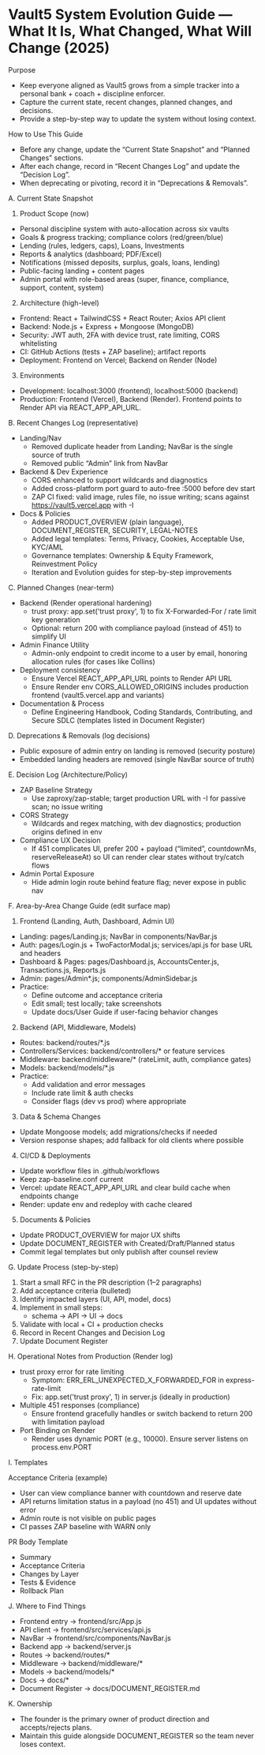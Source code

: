 # Vault5 System Evolution Guide — What It Is, What Changed, What Will Change (2025)

Purpose
- Keep everyone aligned as Vault5 grows from a simple tracker into a personal bank + coach + discipline enforcer.
- Capture the current state, recent changes, planned changes, and decisions.
- Provide a step-by-step way to update the system without losing context.

How to Use This Guide
- Before any change, update the “Current State Snapshot” and “Planned Changes” sections.
- After each change, record in “Recent Changes Log” and update the “Decision Log”.
- When deprecating or pivoting, record it in “Deprecations & Removals”.

A. Current State Snapshot

1) Product Scope (now)
- Personal discipline system with auto-allocation across six vaults
- Goals & progress tracking; compliance colors (red/green/blue)
- Lending (rules, ledgers, caps), Loans, Investments
- Reports & analytics (dashboard; PDF/Excel)
- Notifications (missed deposits, surplus, goals, loans, lending)
- Public-facing landing + content pages
- Admin portal with role-based areas (super, finance, compliance, support, content, system)

2) Architecture (high-level)
- Frontend: React + TailwindCSS + React Router; Axios API client
- Backend: Node.js + Express + Mongoose (MongoDB)
- Security: JWT auth, 2FA with device trust, rate limiting, CORS whitelisting
- CI: GitHub Actions (tests + ZAP baseline); artifact reports
- Deployment: Frontend on Vercel; Backend on Render (Node)

3) Environments
- Development: localhost:3000 (frontend), localhost:5000 (backend)
- Production: Frontend (Vercel), Backend (Render). Frontend points to Render API via REACT_APP_API_URL.

B. Recent Changes Log (representative)
- Landing/Nav
  - Removed duplicate header from Landing; NavBar is the single source of truth
  - Removed public “Admin” link from NavBar
- Backend & Dev Experience
  - CORS enhanced to support wildcards and diagnostics
  - Added cross-platform port guard to auto-free :5000 before dev start
  - ZAP CI fixed: valid image, rules file, no issue writing; scans against https://vault5.vercel.app with -I
- Docs & Policies
  - Added PRODUCT_OVERVIEW (plain language), DOCUMENT_REGISTER, SECURITY, LEGAL-NOTES
  - Added legal templates: Terms, Privacy, Cookies, Acceptable Use, KYC/AML
  - Governance templates: Ownership & Equity Framework, Reinvestment Policy
  - Iteration and Evolution guides for step-by-step improvements

C. Planned Changes (near-term)
- Backend (Render operational hardening)
  - trust proxy: app.set('trust proxy', 1) to fix X-Forwarded-For / rate limit key generation
  - Optional: return 200 with compliance payload (instead of 451) to simplify UI
- Admin Finance Utility
  - Admin-only endpoint to credit income to a user by email, honoring allocation rules (for cases like Collins)
- Deployment consistency
  - Ensure Vercel REACT_APP_API_URL points to Render API URL
  - Ensure Render env CORS_ALLOWED_ORIGINS includes production frontend (vault5.vercel.app and variants)
- Documentation & Process
  - Define Engineering Handbook, Coding Standards, Contributing, and Secure SDLC (templates listed in Document Register)

D. Deprecations & Removals (log decisions)
- Public exposure of admin entry on landing is removed (security posture)
- Embedded landing headers are removed (single NavBar source of truth)

E. Decision Log (Architecture/Policy)
- ZAP Baseline Strategy
  - Use zaproxy/zap-stable; target production URL with -I for passive scan; no issue writing
- CORS Strategy
  - Wildcards and regex matching, with dev diagnostics; production origins defined in env
- Compliance UX Decision
  - If 451 complicates UI, prefer 200 + payload (“limited”, countdownMs, reserveReleaseAt) so UI can render clear states without try/catch flows
- Admin Portal Exposure
  - Hide admin login route behind feature flag; never expose in public nav

F. Area-by-Area Change Guide (edit surface map)

1) Frontend (Landing, Auth, Dashboard, Admin UI)
- Landing: pages/Landing.js; NavBar in components/NavBar.js
- Auth: pages/Login.js + TwoFactorModal.js; services/api.js for base URL and headers
- Dashboard & Pages: pages/Dashboard.js, AccountsCenter.js, Transactions.js, Reports.js
- Admin: pages/Admin*.js; components/AdminSidebar.js
- Practice:
  - Define outcome and acceptance criteria
  - Edit small; test locally; take screenshots
  - Update docs/User Guide if user-facing behavior changes

2) Backend (API, Middleware, Models)
- Routes: backend/routes/*.js
- Controllers/Services: backend/controllers/* or feature services
- Middleware: backend/middleware/* (rateLimit, auth, compliance gates)
- Models: backend/models/*.js
- Practice:
  - Add validation and error messages
  - Include rate limit & auth checks
  - Consider flags (dev vs prod) where appropriate

3) Data & Schema Changes
- Update Mongoose models; add migrations/checks if needed
- Version response shapes; add fallback for old clients where possible

4) CI/CD & Deployments
- Update workflow files in .github/workflows
- Keep zap-baseline.conf current
- Vercel: update REACT_APP_API_URL and clear build cache when endpoints change
- Render: update env and redeploy with cache cleared

5) Documents & Policies
- Update PRODUCT_OVERVIEW for major UX shifts
- Update DOCUMENT_REGISTER with Created/Draft/Planned status
- Commit legal templates but only publish after counsel review

G. Update Process (step-by-step)
1) Start a small RFC in the PR description (1–2 paragraphs)
2) Add acceptance criteria (bulleted)
3) Identify impacted layers (UI, API, model, docs)
4) Implement in small steps:
   - schema → API → UI → docs
5) Validate with local + CI + production checks
6) Record in Recent Changes and Decision Log
7) Update Document Register

H. Operational Notes from Production (Render log)
- trust proxy error for rate limiting
  - Symptom: ERR_ERL_UNEXPECTED_X_FORWARDED_FOR in express-rate-limit
  - Fix: app.set('trust proxy', 1) in server.js (ideally in production)
- Multiple 451 responses (compliance)
  - Ensure frontend gracefully handles or switch backend to return 200 with limitation payload
- Port Binding on Render
  - Render uses dynamic PORT (e.g., 10000). Ensure server listens on process.env.PORT

I. Templates

Acceptance Criteria (example)
- User can view compliance banner with countdown and reserve date
- API returns limitation status in a payload (no 451) and UI updates without error
- Admin route is not visible on public pages
- CI passes ZAP baseline with WARN only

PR Body Template
- Summary
- Acceptance Criteria
- Changes by Layer
- Tests & Evidence
- Rollback Plan

J. Where to Find Things
- Frontend entry → frontend/src/App.js
- API client → frontend/src/services/api.js
- NavBar → frontend/src/components/NavBar.js
- Backend app → backend/server.js
- Routes → backend/routes/*
- Middleware → backend/middleware/*
- Models → backend/models/*
- Docs → docs/*
- Document Register → docs/DOCUMENT_REGISTER.md

K. Ownership
- The founder is the primary owner of product direction and accepts/rejects plans.
- Maintain this guide alongside DOCUMENT_REGISTER so the team never loses context.

